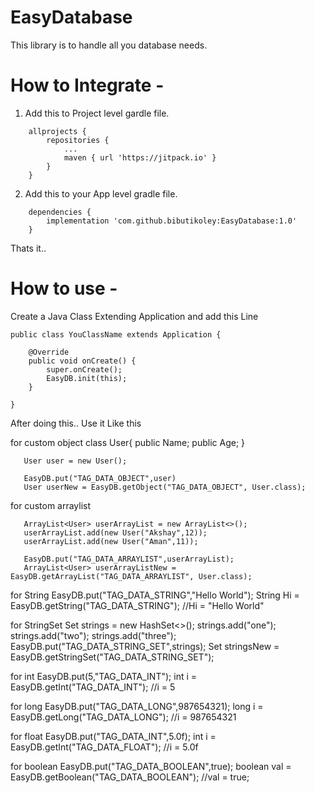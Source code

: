 # EasyDatabase

This library is to handle all you database needs.

# How to Integrate - 

1. Add this to Project level gardle file.

```
	allprojects {
		repositories {
			...
			maven { url 'https://jitpack.io' }
		}
	}
```

2. Add this to your App level gradle file.
```
	dependencies {
		implementation 'com.github.bibutikoley:EasyDatabase:1.0'
	}
```
 Thats it..

# How to use -

Create a Java Class Extending Application and add this Line
```
public class YouClassName extends Application {

    @Override
    public void onCreate() {
        super.onCreate();
        EasyDB.init(this);
    }
    
}
```

After doing this.. Use it Like this

for custom object
       class User{
              public Name;
              public Age;
              }
              
       User user = new User();
       
       EasyDB.put("TAG_DATA_OBJECT",user)
       User userNew = EasyDB.getObject("TAG_DATA_OBJECT", User.class);
       
       
for custom arraylist
     
       ArrayList<User> userArrayList = new ArrayList<>();
       userArrayList.add(new User("Akshay",12));
       userArrayList.add(new User("Aman",11));
       
       EasyDB.put("TAG_DATA_ARRAYLIST",userArrayList);
       ArrayList<User> userArrayListNew = EasyDB.getArrayList("TAG_DATA_ARRAYLIST", User.class);
       
       
for String
       EasyDB.put("TAG_DATA_STRING","Hello World");
       String Hi = EasyDB.getString("TAG_DATA_STRING"); //Hi = "Hello World"
       
       
for StringSet
       Set<String> strings = new HashSet<>();
       strings.add("one");
       strings.add("two");
       strings.add("three");
       EasyDB.put("TAG_DATA_STRING_SET",strings);
       Set<String> stringsNew = EasyDB.getStringSet("TAG_DATA_STRING_SET"); 
       
       
for int
       EasyDB.put(5,"TAG_DATA_INT");
       int i = EasyDB.getInt("TAG_DATA_INT"); //i = 5
       
       
for long
       EasyDB.put("TAG_DATA_LONG",987654321);
       long i = EasyDB.getLong("TAG_DATA_LONG"); //i = 987654321
       
       
for float
       EasyDB.put("TAG_DATA_INT",5.0f);
       int i = EasyDB.getInt("TAG_DATA_FLOAT"); //i = 5.0f
       
       
for boolean
       EasyDB.put("TAG_DATA_BOOLEAN",true);
       boolean val = EasyDB.getBoolean("TAG_DATA_BOOLEAN"); //val = true;
